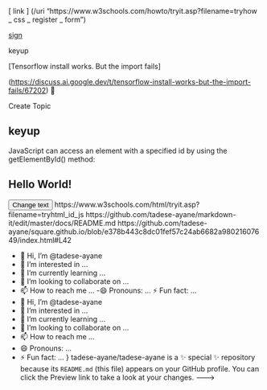 
<?xml version="1.0" encoding="UTF-8"?>
<!DOCTYPE document SYSTEM "CommonMark.dtd">

<document xmlns="http://commonmark.org/xml/1.0">
  <paragraph>
    <text>[</text>
    <text>link</text>
    <text>]</text>
    <text>(/uri “https://www.w3schools.com/howto/tryit.asp?filename=tryhow</text>
    <text>_</text>
    <text>css</text>
    <text>_</text>
    <text>register</text>
    <text>_</text>
    <text>form”)</text>
  </paragraph>
</document>


[sign](https://www.w3schools.com/howto/tryit.asp?filename=tryhow_css_register_form)

keyup

[Tensorflow install works. But the import fails]

(https://discuss.ai.google.dev/t/tensorflow-install-works-but-the-import-fails/67202) :womans_clothes:

Create Topic
<!DOCTYPE html>
<html>
<body>

<h2>keyup</h2>
<p>JavaScript can access an element with a specified id by using the getElementById() method:</p>

<h2 id="myHeader">Hello World!</h2>
<button onclick="displayResult()">Change text</button>

<script>
function displayResult() {
  document.getElementById("myHeader").innerHTML = "Have a nice day!";
}
</script>

</body>
https://www.w3schools.com/html/tryit.asp?filename=tryhtml_id_js
https://github.com/tadese-ayane/markdown-it/edit/master/docs/README.md
https://github.com/tadese-ayane/square.github.io/blob/e378b443c8dc01fef57c24ab6682a98021607649/index.html#L42


- 👋 Hi, I’m @tadese-ayane
- 👀 I’m interested in ...
- 🌱 I’m currently learning ...
- 💞️ I’m looking to collaborate on ...
- 📫 How to reach me ...
-😄 Pronouns: ...
⚡ Fun fact: ...
- 👋 Hi, I’m @tadese-ayane
- 👀 I’m interested in ...
- 🌱 I’m currently learning ...
- 💞️ I’m looking to collaborate on ...
- 📫 How to reach me ...
- 😄 Pronouns: ...
- ⚡ Fun fact: ...
}
tadese-ayane/tadese-ayane is a ✨ special ✨ repository because its `README.md` (this file) appears on your GitHub profile.
You can click the Preview link to take a look at your changes.
--->
